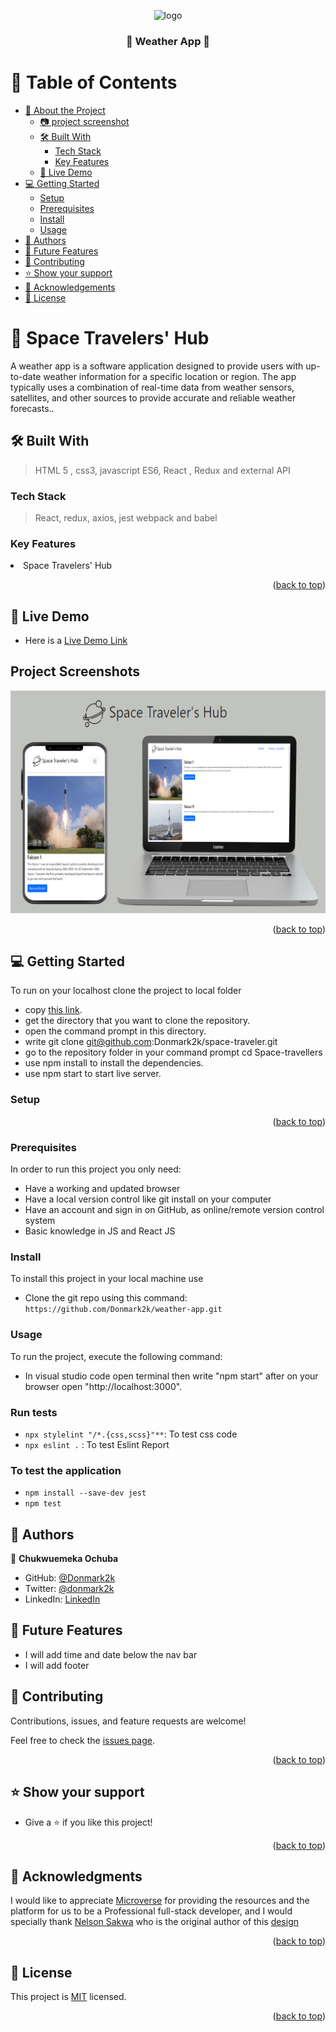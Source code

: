 <a name="readme-top"></a>

<div align="center">
  <!-- You are encouraged to replace this logo with your own! Otherwise you can also remove it. -->
  <img src="https://cdn.icon-icons.com/icons2/883/PNG/512/3_icon-icons.com_68888.png" alt="logo" width="140"  height="auto" />
  <br/>
  <h3> 🚀 <b>Weather App</b> 🚀</h3>

</div>

# 📗 Table of Contents

- [📖 About the Project](#about-project)
  - [:camera: project screenshot](#screen-shoot)
  - [🛠 Built With](#built-with)
    - [Tech Stack](#tech-stack)
    - [Key Features](#key-features)
  - [🚀 Live Demo](#live-demo)
- [💻 Getting Started](#getting-started)
  - [Setup](#setup)
  - [Prerequisites](#prerequisites)
  - [Install](#install)
  - [Usage](#usage)
- [👥 Authors](#authors)
- [🔭 Future Features](#future-features)
- [🤝 Contributing](#contributing)
- [⭐️ Show your support](#support)
- [🙏 Acknowledgements](#acknowledgements)
- [📝 License](#license)

# 🚀 Space Travelers' Hub <a name="about-project"></a>

<p> A weather app is a software application designed to provide users with up-to-date weather information for a specific location or region. The app typically uses a combination of real-time data from weather sensors, satellites, and other sources to provide accurate and reliable weather forecasts..</p>

## 🛠 Built With <a name="built-with"> </a>

> HTML 5 , css3, javascript ES6, React , Redux and external API

### Tech Stack <a name="tech-stack"></a>

> React, redux, axios, jest webpack and babel

### Key Features <a name="key-features"></a>

 <li>Space Travelers' Hub</li>
  
<p align="right">(<a href="#readme-top">back to top</a>)</p><!-- LIVE DEMO -->

## 🚀 Live Demo <a name="live-demo"></a>
- Here is a [Live Demo Link](https://spaceth.netlify.app/)
## Project Screenshots

![Home page](./src/asset/screenshot.png)

<p align="right">(<a href="#readme-top">back to top</a>)</p>

## 💻 Getting Started <a name="getting-started"></a>

To run on your localhost clone the project to local folder

- copy [this link](https://github.com/Donmark2k/weather-app.git).
- get the directory that you want to clone the repository.
- open the command prompt in this directory.
- write git clone git@github.com:Donmark2k/space-traveler.git
- go to the repository folder in your command prompt cd Space-travellers
- use npm install to install the dependencies.
- use npm start to start live server.


### Setup

<p align="right">(<a href="#readme-top">back to top</a>)</p>

### Prerequisites

In order to run this project you only need:

- Have a working and updated browser
- Have a local version control like git install on your computer
- Have an account and sign in on GitHub, as online/remote version control system
- Basic knowledge in JS and React JS

### Install

To install this project in your local machine use

- Clone the git repo using this command: `https://github.com/Donmark2k/weather-app.git`

### Usage

To run the project, execute the following command:

- In visual studio code open terminal then write "npm start" after on your browser open "http://localhost:3000".
### Run tests

- `npx stylelint "/*.{css,scss}"**`: To test css code
- `npx eslint .` : To test Eslint Report

### To test the application

- `npm install --save-dev jest`
- `npm test`


## 👥 Authors <a name="authors"></a>

👤 **Chukwuemeka Ochuba**

- GitHub: [@Donmark2k](https://github.com/Donmark2k)
- Twitter: [@donmark2k](https://twitter.com/donmark2k)
- LinkedIn: [LinkedIn](https://www.linkedin.com/in/chukwuemeka-ochuba/)

## 🔭 Future Features <a name="future-features"></a>
- I will add time and date below the nav bar
- I will add footer

## 🤝 Contributing <a name="contributing"></a>

Contributions, issues, and feature requests are welcome!

Feel free to check the [issues page](https://github.com/Donmark2k/weather-app/issues).

<p align="right">(<a href="#readme-top">back to top</a>)</p>

## ⭐️ Show your support <a name="support"></a>

- Give a ⭐️ if you like this project!

<p align="right">(<a href="#readme-top">back to top</a>)</p>

## 🙏 Acknowledgments <a name="acknowledgements"></a>

I would like to appreciate [Microverse](https://www.microverse.org/) for providing the resources and the platform for us to be a Professional full-stack developer, and  I would specially thank   [ Nelson Sakwa](https://www.behance.net/sakwadesignstudio) who is the original author of this [design](https://www.behance.net/gallery/31579789/Ballhead-App-(Free-PSDs))
<p align="right">(<a href="#readme-top">back to top</a>)</p>

## 📝 License <a name="license"></a>

This project is [MIT](./LICENSE) licensed.

<p align="right">(<a href="#readme-top">back to top</a>)</p>

